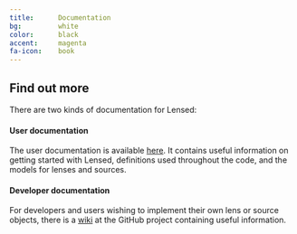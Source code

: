 ```yaml
---
title:      Documentation
bg:         white
color:      black
accent:     magenta
fa-icon:    book
---
```


## Find out more

There are two kinds of documentation for Lensed:

#### User documentation

The user documentation is available [here](http://lensed.readthedocs.org).
It contains useful information on getting started with Lensed, definitions used
throughout the code, and the models for lenses and sources.

#### Developer documentation

For developers and users wishing to implement their own lens or source objects,
there is a [wiki](http://github.com/glenco/lensed/wiki) at the GitHub project
containing useful information.
